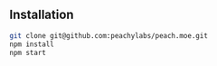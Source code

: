 Installation
---

```bash
git clone git@github.com:peachylabs/peach.moe.git
npm install
npm start
```
